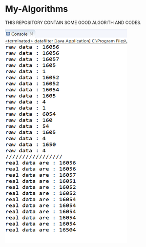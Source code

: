 # My-Algorithms
THIS REPOSITORY CONTAIN  SOME GOOD ALGORITH AND CODES.

<img src="output.png" width="400" height="700"/>
